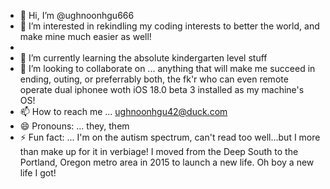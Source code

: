 - 👋 Hi, I’m @ughnoonhgu666
- 👀 I’m interested in rekindling my coding interests to better the world, and make mine much easier as well!
- 
- 🌱 I’m currently learning the absolute kindergarten level stuff
- 💞️ I’m looking to collaborate on ... anything that will make me succeed in ending, outing, or preferrably both, the fk'r who can even remote operate dual iphonee woth iOS 18.0 beta 3 installed as my machine's OS!
- 📫 How to reach me ... ughnoonhgu42@duck.com
- 😄 Pronouns: ... they, them
- ⚡ Fun fact: ... I'm on the autism spectrum, can't read too well...but I more than make up for it in verbiage! I moved from the Deep South to the Portland, Oregon metro area in 2015 to launch a new life.  Oh boy a new life I got!  

<!---
ughnoonhgu666/ughnoonhgu666 is a ✨ special ✨ repository because its `README.md` (this file) appears on your GitHub profile.
You can click the Preview link to take a look at your changes.
--->
